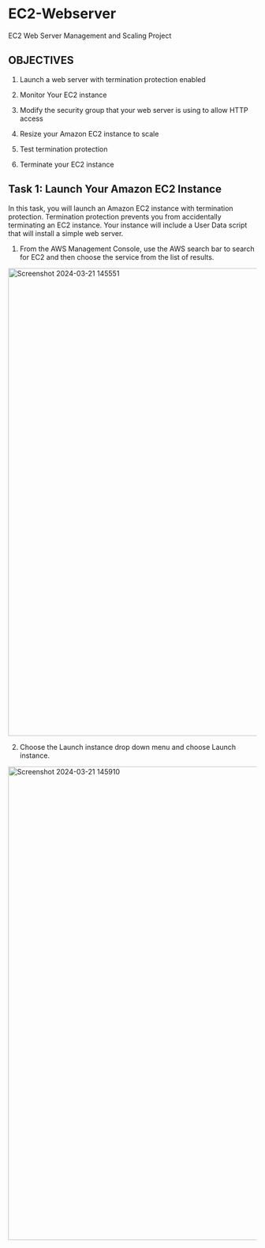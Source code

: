 # EC2-Webserver
EC2 Web Server Management and Scaling Project

## **OBJECTIVES**
 1. Launch a web server with termination protection enabled
 ​
 2. Monitor Your EC2 instance
 
 3. Modify the security group that your web server is using to allow HTTP access​
 
 4. Resize your Amazon EC2 instance to scale​
 
 5. Test termination protection
 ​
 6. Terminate your EC2 instance​

## Task 1: Launch Your Amazon EC2 Instance​
In this task, you will launch an Amazon EC2 instance with termination protection. Termination protection prevents you from accidentally terminating an EC2 instance. Your instance will include a User Data script that will install a simple web server.​

1. From the AWS Management Console, use the AWS search bar to search for EC2  and then choose the service from the list of results.​

 <img width="948" alt="Screenshot 2024-03-21 145551" src="https://github.com/vikasgokavi/EC2-Webserver/assets/105034318/17434179-f964-449b-a77f-9e2c691ffd8e">
 

 2. Choose the Launch instance  drop down menu and choose Launch instance.​

  <img width="960" alt="Screenshot 2024-03-21 145910" src="https://github.com/vikasgokavi/EC2-Webserver/assets/105034318/c36981cd-62c5-485a-9161-86a54877f3fa">


​


​

​
​

​
